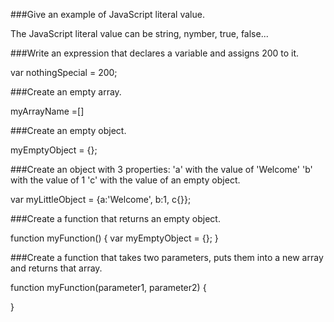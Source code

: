 ###Give an example of JavaScript literal value.

The JavaScript literal value can be string, nymber, true, false...


###Write an expression that declares a variable and assigns 200 to it.

var nothingSpecial = 200;


###Create an empty array.

myArrayName =[]


###Create an empty object.

myEmptyObject = {};


###Create an object with 3 properties:
	'a' with the value of 'Welcome'
	'b' with the value of 1
	'c' with the value of an empty object.

var myLittleObject = {a:'Welcome', b:1, c{}};


###Create a function that returns an empty object.

function myFunction() {
    var myEmptyObject = {};
}


###Create a function that takes two parameters, puts them into a new array and returns that array.

function myFunction(parameter1, parameter2) {

}

